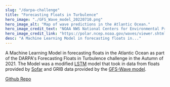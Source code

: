 ```yaml
---
slug: "/darpa-challenge"
title: "Forecasting Floats in Turbulence"
hero_image: "./GFS_Wave_model_20220710.png"
hero_image_alt: "Map of wave predictions in the Atlantic Ocean."
hero_image_credit_text: "NOAA NWS National Centers for Environmental Prediction"
hero_image_credit_link: "https://polar.ncep.noaa.gov/waves/viewer.shtml"
desc: "A Machine Learning Model in forecasting floats in..."
---
```

A Machine Learning Model in forecasting floats in the Atlantic Ocean as part
of the DARPA's Forecasting Floats in Turbulence challenge in the Autumn of 2021.
The Model was a modified [LSTM](https://en.wikipedia.org/wiki/Long_short-term_memory)
model that took in data from floats provided by [Sofar](https://www.sofarocean.com/)
and GRIB data provided by the [GFS-Wave model](https://polar.ncep.noaa.gov/waves/viewer.shtml).

[Github Repo](https://github.com/uwrov/DARPA-FFT-Challenge/)
